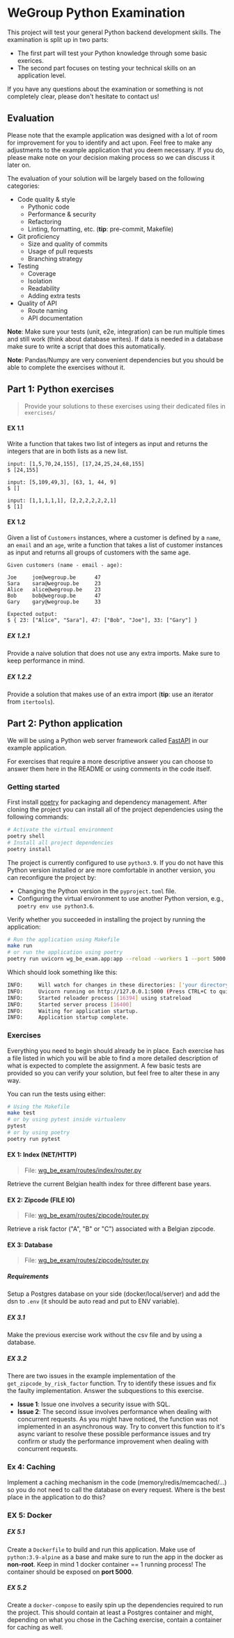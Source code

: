 # WeGroup Python Examination

This project will test your general Python backend development skills.
The examination is split up in two parts:
- The first part will test your Python knowledge through some basic exerices.
- The second part focuses on testing your technical skills on an application level.

If you have any questions about the examination or something is not completely clear, please don't hesitate to contact us!

## Evaluation
Please note that the example application was designed with a lot of room for improvement for you to identify and act upon.
Feel free to make any adjustments to the example application that you deem necessary.
If you do, please make note on your decision making process so we can discuss it later on.

The evaluation of your solution will be largely based on the following categories:
- Code quality & style
    - Pythonic code
    - Performance & security
    - Refactoring
    - Linting, formatting, etc. (__tip__: pre-commit, Makefile)
- Git proficiency
    - Size and quality of commits
    - Usage of pull requests
    - Branching strategy
- Testing
    - Coverage
    - Isolation
    - Readability
    - Adding extra tests
- Quality of API
    - Route naming
    - API documentation

__Note__: Make sure your tests (unit, e2e, integration) can be run multiple times and still work (think about database writes).
If data is needed in a database make sure to write a script that does this automatically.

__Note__: Pandas/Numpy are very convenient dependencies but you should be able to complete the exercises without it.

## Part 1: Python exercises

> Provide your solutions to these exercises using their dedicated files in `exercises/`

#### EX 1.1

Write a function that takes two list of integers as input and returns the integers that are in both lists as a new list.

```
input: [1,5,70,24,155], [17,24,25,24,68,155]
$ [24,155]

input: [5,109,49,3], [63, 1, 44, 9]
$ []

input: [1,1,1,1,1], [2,2,2,2,2,2,1]
$ [1]
```

#### EX 1.2
Given a list of `Customers` instances, where a customer is defined by a `name`, an `email` and an `age`, write a function that
takes a list of customer instances as input and returns all groups of customers with the same age.

```
Given customers (name - email - age):

Joe     joe@wegroup.be      47
Sara    sara@wegroup.be     23
Alice   alice@wegroup.be    23
Bob     bob@wegroup.be      47
Gary    gary@wegroup.be     33

Expected output:
$ { 23: ["Alice", "Sara"], 47: ["Bob", "Joe"], 33: ["Gary"] }
```
##### EX 1.2.1
Provide a naive solution that does not use any extra imports. Make sure to keep performance in mind.


##### EX 1.2.2
Provide a solution that makes use of an extra import (__tip__: use an iterator from `itertools`).

## Part 2: Python application

We will be using a Python web server framework called [FastAPI](https://fastapi.tiangolo.com/) in our example application.

For exercises that require a more descriptive answer you can choose to answer them here in the README or using comments in the code itself.

### Getting started

First install [poetry](https://python-poetry.org/docs/#installation) for packaging and dependency management.
After cloning the project you can install all of the project dependencies using the following commands:

```bash
# Activate the virtual environment
poetry shell
# Install all project dependencies
poetry install
```

The project is currently configured to use `python3.9`. If you do not have this Python version installed or are more comfortable
in another version, you can reconfigure the project by:

- Changing the Python version in the `pyproject.toml` file.
- Configuring the virtual environment to use another Python version, e.g., `poetry env use python3.6`.

Verify whether you succeeded in installing the project by running the application:

```bash
# Run the application using Makefile
make run
# or run the application using poetry
poetry run uvicorn wg_be_exam.app:app --reload --workers 1 --port 5000
```

Which should look something like this:
```bash
INFO:     Will watch for changes in these directories: ['your directory']
INFO:     Uvicorn running on http://127.0.0.1:5000 (Press CTRL+C to quit)
INFO:     Started reloader process [16394] using statreload
INFO:     Started server process [16400]
INFO:     Waiting for application startup.
INFO:     Application startup complete.
```

### Exercises

Everything you need to begin should already be in place. Each exercise has a file listed in which you will
be able to find a more detailed description of what is expected to complete the assignment.
A few basic tests are provided so you can verify your solution, but feel free to alter these in any way.

You can run the tests using either:

```bash
# Using the Makefile
make test
# or by using pytest inside virtualenv
pytest
# or by using poetry
poetry run pytest
```

#### EX 1: Index (NET/HTTP)

> File: [wg_be_exam/routes/index/router.py](wg_be_exam/routes/index/router.py)

Retrieve the current Belgian health index for three different base years.

#### EX 2: Zipcode (FILE IO)

> File: [wg_be_exam/routes/zipcode/router.py](wg_be_exam/routes/zipcode/router.py)

Retrieve a risk factor ("A", "B" or "C") associated with a Belgian zipcode.

#### EX 3: Database

> File: [wg_be_exam/routes/zipcode/router.py](wg_be_exam/routes/zipcode/router.py)

##### Requirements
Setup a Postgres database on your side (docker/local/server) and add the dsn to `.env` (it should be auto read and put to ENV variable).

##### EX 3.1
Make the previous exercise work without the csv file and by using a database.

##### EX 3.2
There are two issues in the example implementation of the `get_zipcode_by_risk_factor` function.
Try to identify these issues and fix the faulty implementation. Answer the subquestions to this exercise.

- __Issue 1__: Issue one involves a security issue with SQL.
- __Issue 2__: The second issue involves performance when dealing with concurrent requests. As you might have noticed, the function was not implemented in an asynchronous way.
Try to convert this function to it's async variant to resolve these possible performance issues and try confirm or study the performance improvement when dealing with concurrent requests.

### Ex 4: Caching

Implement a caching mechanism in the code (memory/redis/memcached/...) so you do not need to call the database on every request.
Where is the best place in the application to do this?

### EX 5: Docker

##### EX 5.1
Create a `Dockerfile` to build and run this application. Make use of `python:3.9-alpine` as a base and make sure to run the app in the docker as __non-root__. Keep in mind 1 docker container == 1 running process!
The container should be exposed on __port 5000__.

##### EX 5.2

Create a `docker-compose` to easily spin up the dependencies required to run the project. This should contain at least a Postgres container and might, depending on what you chose in the Caching exercise, contain a container for caching as well.

